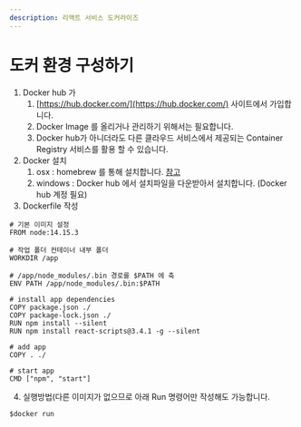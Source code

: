 ```yaml
---
description: 리액트 서비스 도커라이즈
---
```


# 도커 환경 구성하기

1. Docker hub 가
   1. [https://hub.docker.com/](https://hub.docker.com/) 사이트에서 가입합니다.
   2. Docker Image 를 올리거나 관리하기 위해서는 필요합니다.
   3. Docker hub가 아니더라도 다른 클라우드 서비스에서 제공되는 Container Registry 서비스를 활용 할 수 있습니다.
2. Docker 설치
   1. osx : homebrew 를 통해 설치합니다. [참고](https://dc7303.github.io/docker/2019/11/24/dockerInstallForMac/)
   2. windows : Docker hub 에서 설치파일을 다운받아서 설치합니다. \(Docker hub 계정 필요\)
3. Dockerfile 작성

```text
# 기본 이미지 설정
FROM node:14.15.3

# 작업 폴더 컨테이너 내부 폴더
WORKDIR /app

# /app/node_modules/.bin 경로를 $PATH 에 축
ENV PATH /app/node_modules/.bin:$PATH

# install app dependencies
COPY package.json ./
COPY package-lock.json ./
RUN npm install --silent
RUN npm install react-scripts@3.4.1 -g --silent

# add app
COPY . ./

# start app
CMD ["npm", "start"]
```

4. 실행방법\(다른 이미지가 없으므로 아래 Run  명령어만 작성해도 가능합니다.

```text
$docker run
```

